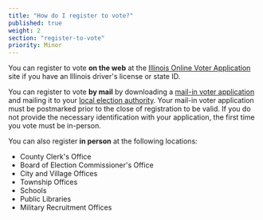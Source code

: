 ```yaml
---
title: "How do I register to vote?"
published: true
weight: 2
section: "register-to-vote"
priority: Minor
---
```


You can register to vote **on the web** at the [Illinois Online Voter Application](https://ova.elections.il.gov/) site if you have an Illinois driver's license or state ID.  

You can register to vote **by mail** by downloading a [mail-in voter application](http://www.elections.il.gov/Downloads/VotingInformation/PDF/R-19.pdf) and mailing it to your [local election authority](http://www.elections.il.gov/ElectionAuthorities/ElecAuthorityList.aspx). Your mail-in voter application must be postmarked prior to the close of registration to be valid. If you do not provide the necessary identification with your application, the first time you vote must be in-person.  

You can also register **in person** at the following locations:  
- County Clerk's Office  
- Board of Election Commissioner's Office  
- City and Village Offices  
- Township Offices  
- Schools  
- Public Libraries  
- Military Recruitment Offices  


